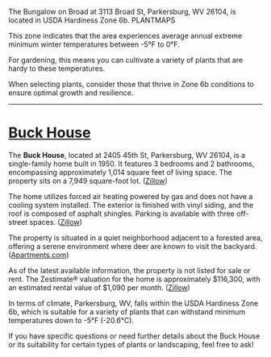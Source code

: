 The Bungalow on Broad at 3113 Broad St, Parkersburg, WV 26104, is located in USDA Hardiness Zone 6b. 
PLANTMAPS

This zone indicates that the area experiences average annual extreme minimum winter temperatures between -5°F to 0°F.

For gardening, this means you can cultivate a variety of plants that are hardy to these temperatures.

When selecting plants, consider those that thrive in Zone 6b conditions to ensure optimal growth and resilience.

---
# [Buck House](https://www.google.com/maps/search/2405+45th+St%2C+Parkersburg%2C+WV+26104)


The **Buck House**, located at 2405 45th St, Parkersburg, WV 26104, is a single-family home built in 1950. It features 3 bedrooms and 2 bathrooms, encompassing approximately 1,014 square feet of living space. The property sits on a 7,949 square-foot lot. ([Zillow](https://www.zillow.com/homedetails/2405-45th-St-Parkersburg-WV-26104/23174917_zpid/?utm_source=chatgpt.com))

The home utilizes forced air heating powered by gas and does not have a cooling system installed. The exterior is finished with vinyl siding, and the roof is composed of asphalt shingles. Parking is available with three off-street spaces. ([Zillow](https://www.zillow.com/homedetails/2405-45th-St-Parkersburg-WV-26104/23174917_zpid/?utm_source=chatgpt.com))

The property is situated in a quiet neighborhood adjacent to a forested area, offering a serene environment where deer are known to visit the backyard. ([Apartments.com](https://www.apartments.com/2405-45th-st-parkersburg-wv/fvp531t/?utm_source=chatgpt.com))

As of the latest available information, the property is not listed for sale or rent. The Zestimate® valuation for the home is approximately $116,300, with an estimated rental value of $1,090 per month. ([Zillow](https://www.zillow.com/homedetails/2405-45th-St-Parkersburg-WV-26104/23174917_zpid/?utm_source=chatgpt.com))

In terms of climate, Parkersburg, WV, falls within the USDA Hardiness Zone 6b, which is suitable for a variety of plants that can withstand minimum temperatures down to -5°F (-20.6°C).

If you have specific questions or need further details about the Buck House or its suitability for certain types of plants or landscaping, feel free to ask! 
